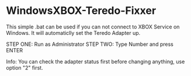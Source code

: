 # WindowsXBOX-Teredo-Fixxer
This simple .bat can be used if you can not connect to XBOX Service on Windows. It will automaticlly set the Teredo Adapter up.

STEP ONE: Run as Administrator
STEP TWO: Type Number and press ENTER

Info: You can check the adapter status first before changing anything, use option "2" first.
